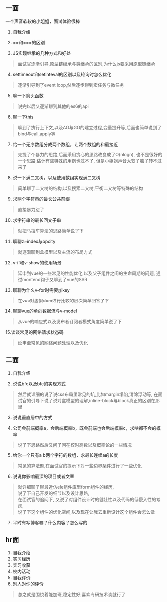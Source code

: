 ## 一面
一个声音软软的小姐姐，面试体验很棒  
1. 自我介绍  

2. ==和===的区别

3. JS实现继承的几种方式和好处
>面试官逐渐引导,原型链继承与类继承的区别,为什么js要采用原型链继承

4. settimeout和setinteval的区别以及轮询时怎么优化  
>逐渐引导到了event loop,然后逐步聊到宏任务与微任务

5. 聊一下箭头函数  
>说完以后又逐渐聊到其他的es6的api

6. 聊一下this  
>聊到了执行上下文,以及AO与GO的建立过程,变量提升等,后面也简单说到了bind与call,apply等

7. 给一个无序数组分成两个数组，让两个数组的和最接近  
>先提了个暴力的思路,后面采用贪心的思路改良成了O(nlogn),
也不是很好的一个思路,估计有些特殊的用例也过不了,
但是小姐姐声音太软了脑子转不过来了

8. 说一下满二叉树，以及使用数组实现满二叉树  
>简单聊了二叉树的结构,以及搜索二叉树,平衡二叉树等特殊的结构

9. 求两个字符串的最长公共前缀  
>直接暴力怼了

10. 求字符串的最长回文子串
>就把马拉车算法的思路简单说了下 

11. 聊聊z~index与opcity
>就逐渐聊到盒模型以及主流的布局方式

12. v-if和v-show的使用场景
>延申到vue的一些常见的性能优化,以及父子组件之间的生命周期的问题,
通过montend钩子又聊到了vue的SSR

13. 聊聊为什么v-for时需要加key
>在vue对虚拟dom进行比较的层次简单回答了下

14. 聊聊vue的单向数据流与v-model  
>从vue的响应式以及发布者订阅者模式角度简单说了下

15.谈谈常见的网络请求状态码 
>延申至常见的网络问题处理以及优化



## 二面
1. 自我介绍

2. 说说bfc以及bfc的实现方式
> 然后就详细的说了说css布局里常见的坑,比如margin塌陷,清除浮动等,
在面试官的引导下说了说对盒模型的理解,inline-block与block真正的区别在那里

3. 说说垂直居中的方式

4. 公司会前端概率a，会后端概率b，既会前端也会后端概率c，求啥都不会的概率
>说了下思路然后又问了问在校时高数以及概率论的一些情况

5. 给你一个只有a b两个字符的数组，求最长连续a的长度
>常见的算法题,在面试官的提示下对一些边界条件进行了一些优化

6. 说说你影响最深的项目或者文章
>就详细聊了聊最近仿ele组件库里form组件的经历,  
说了下自己开发的细节以及设计思路,  
在面试官的追问下,
又说了对组件设计时的健壮性以及代码的低侵入性的考虑,   
说了下这个组件的优化空间,以及现在让我去重新设计这个组件会怎么做

7. 平时有写博客嘛？什么内容？怎么写的




## hr面
1. 自我介绍
2. 实习经历
3. 实习收获
4. 校内活动
5. 自我评价
6. 别人对你的评价

>总之就是围绕着能加班,稳定性好,喜欢专研技术谈就行了